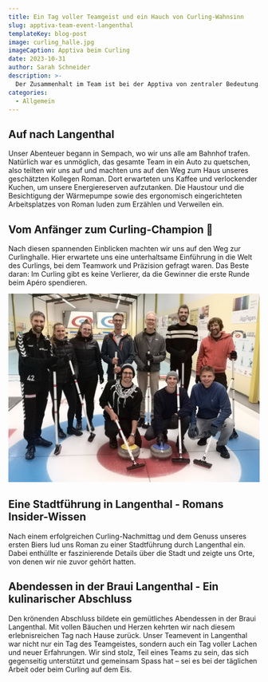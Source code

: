 ```yaml
---
title: Ein Tag voller Teamgeist und ein Hauch von Curling-Wahnsinn
slug: apptiva-team-event-langenthal
templateKey: blog-post
image: curling_halle.jpg
imageCaption: Apptiva beim Curling
date: 2023-10-31
author: Sarah Schneider
description: >-
  Der Zusammenhalt im Team ist bei der Apptiva von zentraler Bedeutung. Wer uns bereits etwas kennt, der weiss, dass wir nebst einer hierarchielosen Unternehmensform auch zu 100 % von zu Hause aus arbeiten können. Um den Austausch untereinander zu fördern, organisieren wir wann immer möglich ein gemeinsames Beisammensein. Diesmal wieder in der Form eines Teamevents – und zwar im schönen Langenthal.
categories:
  - Allgemein
---
```


## Auf nach Langenthal

Unser Abenteuer begann in Sempach, wo wir uns alle am Bahnhof trafen. Natürlich war es unmöglich, das gesamte Team in ein Auto zu quetschen, also teilten wir uns auf und machten uns auf den Weg zum Haus unseres geschätzten Kollegen Roman. Dort erwarteten uns Kaffee und verlockender Kuchen, um unsere Energiereserven aufzutanken. Die Haustour und die Besichtigung der Wärmepumpe sowie des ergonomisch eingerichteten Arbeitsplatzes von Roman luden zum Erzählen und Verweilen ein.

## Vom Anfänger zum Curling-Champion 🥌

Nach diesen spannenden Einblicken machten wir uns auf den Weg zur Curlinghalle. Hier erwartete uns eine unterhaltsame Einführung in die Welt des Curlings, bei dem Teamwork und Präzision gefragt waren. Das Beste daran: Im Curling gibt es keine Verlierer, da die Gewinner die erste Runde beim Apéro spendieren.

![Apptiva Curling Team](./curling.jpg 'Apptiva Curling Team')

## Eine Stadtführung in Langenthal - Romans Insider-Wissen

Nach einem erfolgreichen Curling-Nachmittag und dem Genuss unseres ersten Biers lud uns Roman zu einer Stadtführung durch Langenthal ein. Dabei enthüllte er faszinierende Details über die Stadt und zeigte uns Orte, von denen wir nie zuvor gehört hatten.

## Abendessen in der Braui Langenthal - Ein kulinarischer Abschluss

Den krönenden Abschluss bildete ein gemütliches Abendessen in der Braui Langenthal. Mit vollen Bäuchen und Herzen kehrten wir nach diesem erlebnisreichen Tag nach Hause zurück.
Unser Teamevent in Langenthal war nicht nur ein Tag des Teamgeistes, sondern auch ein Tag voller Lachen und neuer Erfahrungen. Wir sind stolz, Teil eines Teams zu sein, das sich gegenseitig unterstützt und gemeinsam Spass hat – sei es bei der täglichen Arbeit oder beim Curling auf dem Eis.
